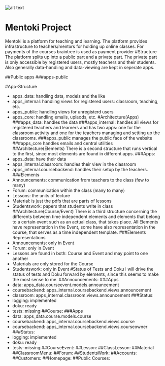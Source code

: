 ![alt text](http://mentoki.com/static/img/mentoki_logo_untertitel.jpg "Logo Title Text 1")

# Mentoki Project
Mentoki is a platform for teaching and learning. The platform provides 
infrastructure to teachers/mentors for holding up online classes. 
For payments of the courses braintree is used as payment provider
#Structure
The platform splits up into a public part and a private part.
The private part is only accessible by registered users, mostly
teachers and their students.
Also generally data-handling and data-viewing are kept in seperate apps.

##Public apps
###apps-public

#App-Structure
* apps_data: handling data, models and the like
* apps_internal: handling views for registered users: classroom, teaching, etc.
* apps_public: handling views for unregisterd users
* apps_core: handling emails, uplaods, etc.
#Architecture(Apps)
###apps_data: 
handles the data
###apps_internal:
handles all views for registered teachers and learners and has two apps: one 
for the classroom activity and one for the teachers managing and setting up 
the classrooms.
###apps_public
manages the public face of the website
###apps_core
handles emails and central utilities
##Architecture(Elements)
There is a second structure that runs vertical to the first, since most
elements are found in different apps.
###Apps:
* apps_data: have their data
* apps_internal.classroom: handles their view in the classroom
* apps_internal.coursebackend: handles their setup by the teachers.
###Elements
* Announcements: communication from teachers to the class (few to many)
* Forum: communication within the class (many to many)
* Lessons: the units of lecture
* Material: is just the pdfs that are parts of lessons
* Studentswork: papers that students write in class
##Architecture(Course/Event)
There is a third structure concerning the differents between time independent
elements and elements that belong to a certain event such as an actual class,
that takes place. 
All Elements have representation in the Event, some have also representation
in the course, that serves as a time independent template. 
###Elements Representations
* Announcements: only in Event
* Forum: only in Event
* Lessons are found in both: Course and Event and may point to one another
* Materials are only stored for the Course
* Studentswork: only in Event
#Status of Tests and Doku
I will drive the status of tests and Doku forward by elements,
since this seems to make the most sense to me.
##Announcements:
###Apps
* data: apps_data.courseevent.models.announcement
* coursebackend: apps_internal.coursebackend.views.announcement
* classroom: apps_internal.classroom.views.announcement
###Status:
* logging: implemented
* doku: ready
* tests: missing
##Course:
###Apps
* data: apps_data.course.models.course
* coursebackend: apps_internal.coursebackend.views.course               
* coursebackend: apps_internal.coursebackend.views.courseowner     
###Status:
* logging: implemented
* doku: ready
* tests: missing
##CourseEvent:
##Lesson:
##ClassLesson:
##Material
##ClassroomMenu:
##Forum:
##StudentsWork:
##Accounts:
##Customers:
##Homepage:
##Public Courses:
